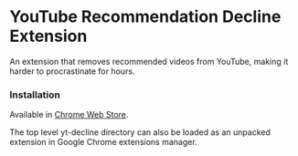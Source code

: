 # YouTube Recommendation Decline Extension
An extension that removes recommended videos from YouTube, making it harder to procrastinate for hours.

### Installation
Available in [Chrome Web Store](https://chrome.google.com/webstore/detail/youtube-recommendation-de/feoddkggeangnmgoomlcdldcffoidake?hl=sv).

The top level yt-decline directory can also be loaded as an unpacked extension in Google Chrome extensions manager.
